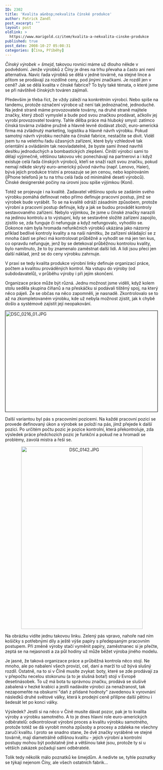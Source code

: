 ```yaml
---
ID: 2302
title: 'Kvalita a&nbsp;nekvalita čínské produkce'
author: Patrick Zandl
post_excerpt: ""
layout: post
oldlink: >
  https://www.marigold.cz/item/kvalita-a-nekvalita-cinske-produkce
published: true
post_date: 2008-10-27 05:08:31
categories: [Čína, Příběhy]
---
```

<em>Čínský výrobek =  šmejd</em>, takovou rovnici máme už dlouho někde v podvědomí. Jenže výrobků z Číny je dnes na trhu převaha a často ani není alternativa. Navíc řada výrobků se dělá v jedné továrně, na stejné lince a přitom se prodávají za rozdílné ceny, pod jinými značkami. Je rozdíl jen v ceně? Jak se dělá kvalita v čínské fabrice? To byly také témata, o které jsme se při návštěvě čínských továren zajímali. 

<!--more-->

Především je třeba říct, že vždy záleží na konkrétním výrobci. Nebo spíše na tandemu, protože označení výrobce už není tak jednoznačné, jednoduché. Na jedné straně máme provozovatele továrny, na druhé straně majitele značky, který zboží vymyslel a bude pod svou značkou prodávat, ačkoliv jej vyrobí provozovatel továrny. Tahle dělba práce má hluboký smysl: zatímco čínská továrna zvládne pružně a hlavně levně dodávat zboží, euro-americká firma má zvládnutý marketing, logistiku a hlavně návrh výrobku. Pokud samotný návrh výrobku necháte na čínské fabrice, nestačíte se divit. Viděl jsem tu na veletrhu řadu úžasných zařízení, které byly vzhledově tak orientální a ovládáním tak neovladatelné, že byste sami ihned navrhli desítku jednoduchých a bombastických zlepšení. Čínští výrobci sami to dělají výjimečně, většinou takovou věc ponechávají na partnerovi a i když existuje celá řada čínských výrobců, kteří se snaží razit svou značku, pokud nemají někde skrytý euro-americký původ návrhu (např. Lenovo, Haier), bývá jejich produkce tristní a prosazuje se jen cenou, nebo kopírováním (iPhone telefonů je tu na trhu celá řada od minimálně deseti výrobců). Čínské designerské počiny na úrovni jsou spíše výjimkou (Koni).

Totéž se projevuje i na kvalitě. Zadavatel většinou spolu se zadáním svého výrobku pomáhá definovat nebo přímo definuje pracovní postup, jímž se výrobek bude vyrábět. To se na kvalitě odráží zásadním způsobem, protože výrobní a pracovní postup definuje, kdy a jak se budou provádět kontroly sestavovaného zařízení. Nebylo výjimkou, že jsme u čínské značky narazili na jedinou kontrolu a to výstupní, kdy se sestavěné složité zařízení zapojilo, zjistilo se, zda funguje či nefunguje a když nefungovalo, vyhodilo se. Dokonce nám byla hromada nefunkčních výrobků ukázána jako názorný příklad bedlivé kontroly kvality a na naši námitku, že zařízení skládající se z mnoha částí se přeci má kontrolovat průběžně a vyhodit se má jen ten kus, co opravdu nefunguje, jenž by se detekoval průběžnou kontrolou kvality, bylo namítnuto, že to by znamenalo zaměstnat další lidi. A lidi jsou přeci jen další náklad, jenž se do ceny výrobku zahrnuje. 

V praxi se tedy kvalita produkce výrobní linky definuje organizací práce, počtem a kvalitou prováděných kontrol. Na vstupu do výroby (od subdodavatelů), v průběhu výroby i při jejím skončení. 

Organizace práce může být různá. Jednu možnost jsme viděli, když kolem stolu seděla skupina číňanů a na přeskáčku si podávali tištěný spoj, na který něco pájeli. Že se občas na něco zapomněli, je nasnadě. Zkontrolovalo se to až na zkompletovaném výrobku, kde už nebyla možnost zjistit, jak k chybě došlo a systémově zajistit její neopakování.

<img src="http://www.marigold.cz/wp-content/uploads/dsc-0216-01.jpg" alt="DSC_0216_01.JPG" border="1" width="500" height="332" />

Další variantou byl pás s pracovními pozicemi. Na každé pracovní pozici se provede definovaný úkon a výrobek se položí na pás, jímž přejede k další pozici. Po určitém počtu pozic je pozice kontrolní, která překontroluje, zda výsledek práce předchozích pozic je funkční a pokud ne a hromadí se problémy, zavolá mistra a řeší se. 

<div style="text-align:center;"><img src="http://www.marigold.cz/wp-content/uploads/dsc-0142.jpg" alt="DSC_0142.JPG" border="0" width="399" height="600" /></div>

Na obrázku vidíte jednu takovou linku. Zelený pás vpravo, nahoře nad ním košíčky s potřebnými díly a ještě výše papíry s předepsaným pracovním postupem. Při změně výroby stačí vyměnit papíry, zaměstnanec si je přečte, zeptá se na nejasnosti a za půl hodiny už může běžet výroba jiného modelu. 

Je jasné, že taková organizace práce a průběžná kontrola něco stojí. Ne mnoho, ale po nabalení všech provizí, cel, daní a marží to už bývá slušný rozdíl.  Ostatně, na to si v Číně musíte zvykat: boty, které se zde prodávají za v přepočtu necelou stokorunu (a to je slušná bota!) stojí v Evropě desetinásobek. To už má bota tu správnou značku, prodává se slušivě zabalená v hezké krabici a jestli nadáváte výrobci za nenažranost, tak nezapomeňte na obskurní "daň z přidané hodnoty" zavedenou k vyrovnání následků druhé světové války, která k prodejní ceně přilípne další pětinu i šedesát let po konci války.

Výsledek? Jestli si na něco v Číně musíte dávat pozor, pak je to kvalita výroby a výrobku samotného. A to je dnes hlavní role euro-amerických odběratelů: odkontrolovat výrobní proces a kvalitu výrobku samotného, protože totéž se dá vyrobit mnoha způsoby a procesy a zdaleka ne všechny zaručí kvalitu. I proto se snadno stane, že dvě značky vyráběné ve stejné továrně, mají diametrálně odlišnou kvalitu - jejich výrobní a kontrolní postupy mohou být podstatně jiné a většinou také jsou, protože ty si u větších zakázek požadují sami odběratelé. 

Tolik tedy několik málo poznatků ke šmejdům. A nedivte se, tyhle poznatky se týkají nejenom Číny, ale všech ostatních fabrik...
